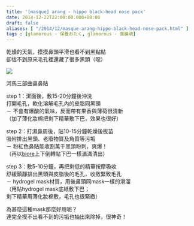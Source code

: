 ```yaml
---
title: '[masque] arang - hippo black-head nose pack'
date: 2014-12-22T22:00:00.000+08:00
draft: false
aliases: [ "/2014/12/masque-arang-hippo-black-head-nose-pack.html" ]
tags : [glamorous - 保養おたく, glamorous - 面膜魂]
---
```


乾燥的天氣，摸摸鼻頭平滑也看不到黑點點  
卻估不到原來毛孔裡還藏了很多黑頭（噁）  

![](/images/aranghippo.jpg)

河馬三部曲鼻鼻貼  
  
step 1：潔面後，敷15-20分鐘後沖洗  
打開毛孔，軟化溶解毛孔內的皮脂同黑頭  
－ 不會有爆酸的氣味，反而帶有果香與薄荷很清新  
（加了薄化妝棉把剩下精華敷下巴，效果也很好）  
  
step 2：打濕鼻周後，貼10-15分鐘乾燥後拔苗  
吸附排出黑頭、老廢物質及角質等污垢  
－ 粉紅色鼻貼能收割萬千黑頭粉刺，爽爆！  
（再以[biore](https://hidie.net/biorerosenose/)上下倒轉貼下巴一樣滿滿清出）  
  
step 3：敷5-10分鐘，再把剩低的精華按摩吸收  
舒緩鎮靜排出黑頭與皮脂後的毛孔，收斂緊致毛孔  
－ hydrogel mask材質，用後鼻頭同mask一樣的滑溜  
（用貼hydrogel mask底紙敷下巴；  
剩下精華用薄化妝棉敷，毛孔也很緊緻）  
  
為甚麼這種mask那麼好用呢？  
連完全摸不出看不到的污垢也抽出來除掉，很神奇！
